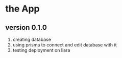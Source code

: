 # the App

## version 0.1.0

1. creating database
2. using prisma to connect and edit database with it
3. testing deployment on liara
